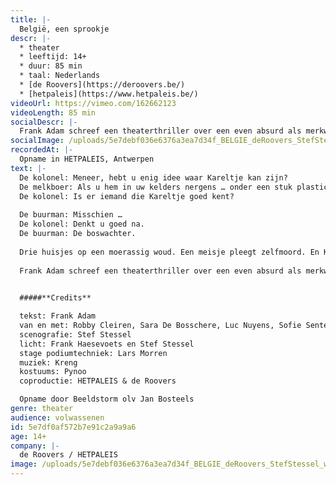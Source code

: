 ```yaml
---
title: |-
  België, een sprookje
descr: |-
  * theater
  * leeftijd: 14+
  * duur: 85 min
  * taal: Nederlands
  * [de Roovers](https://deroovers.be/)
  * [hetpaleis](https://www.hetpaleis.be/)‍
videoUrl: https://vimeo.com/162662123
videoLength: 85 min
socialDescr: |-
  Frank Adam schreef een theaterthriller over een even absurd als merkwaardig land, België, waarin het zoontje van een buurman verdwijnt en het buurmeisje zichzelf ophangt. De paranormaal begaafde kolonel en de melkboer die de toekomst leest in melk, onderzoeken beide zaken. Wat hebben de zoon en de vrouw van de boswachter gezien? En waar is de boswachter? "België, een sprookje", is een gruwelijke en bevreemdende whodunit dat zich afspeelt in de toekomst, aan het einde van België, een zinkend land.
socialImage: /uploads/5e7debf036e6376a3ea7d34f_BELGIE_deRoovers_StefStessel_web.jpg
recordedAt: |-
  Opname in HETPALEIS, Antwerpen
text: |-
  De kolonel: Meneer, hebt u enig idee waar Kareltje kan zijn?
  De melkboer: Als u hem in uw kelders nergens … onder een stuk plastic … over het hoofd hebt gezien?
  De kolonel: Is er iemand die Kareltje goed kent?
  
  De buurman: Misschien …
  De kolonel: Denkt u goed na.
  De buurman: De boswachter.
  
  Drie huisjes op een moerassig woud. Een meisje pleegt zelfmoord. En Kareltje is verdwenen. Is hij vermoord?
  
  Frank Adam schreef een theaterthriller over een even absurd als merkwaardig land, België, waarin het zoontje van een buurman verdwijnt en het buurmeisje zichzelf ophangt. De paranormaal begaafde kolonel en de melkboer die de toekomst leest in melk, onderzoeken beide zaken. Wat hebben de zoon en de vrouw van de boswachter gezien? En waar is de boswachter? "België, een sprookje", is een gruwelijke en bevreemdende whodunit dat zich afspeelt in de toekomst, aan het einde van België, een zinkend land.
  

  #####**Credits**

  tekst: Frank Adam
  van en met: Robby Cleiren, Sara De Bosschere, Luc Nuyens, Sofie Sente, Nico Sturm en Michael Vergauwen
  scenografie: Stef Stessel
  licht: Frank Haesevoets en Stef Stessel
  stage podiumtechniek: Lars Morren
  muziek: Kreng
  kostuums: Pynoo
  coproductie: HETPALEIS & de Roovers

  Opname door Beeldstorm olv Jan Bosteels
genre: theater
audience: volwassenen
id: 5e7df0af572b7e91c2a9a9a6
age: 14+
company: |-
  de Roovers / HETPALEIS
image: /uploads/5e7debf036e6376a3ea7d34f_BELGIE_deRoovers_StefStessel_web.jpg
---
```

